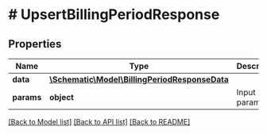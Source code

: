 # # UpsertBillingPeriodResponse

## Properties

Name | Type | Description | Notes
------------ | ------------- | ------------- | -------------
**data** | [**\Schematic\Model\BillingPeriodResponseData**](BillingPeriodResponseData.md) |  |
**params** | **object** | Input parameters |

[[Back to Model list]](../../README.md#models) [[Back to API list]](../../README.md#endpoints) [[Back to README]](../../README.md)
